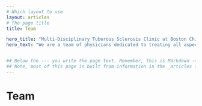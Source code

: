 ```yaml
---
# Which layout to use
layout: articles
# The page title
title: Team

hero_title: "Multi-Disciplinary Tuberous Sclerosis Clinic at Boston Children's Hospital"
hero_text: "We are a team of physicians dedicated to treating all aspects of Tuberous Sclerosis Complex (TSC) and other neurodevelopmental disorders. We hope that you will find this website informative and helpful."


## Below the --- you write the page text. Remember, this is Markdown -> https://www.markdownguide.org/cheat-sheet
## Note, most of this page is built from information in the _articles folder
---
```


# Team
